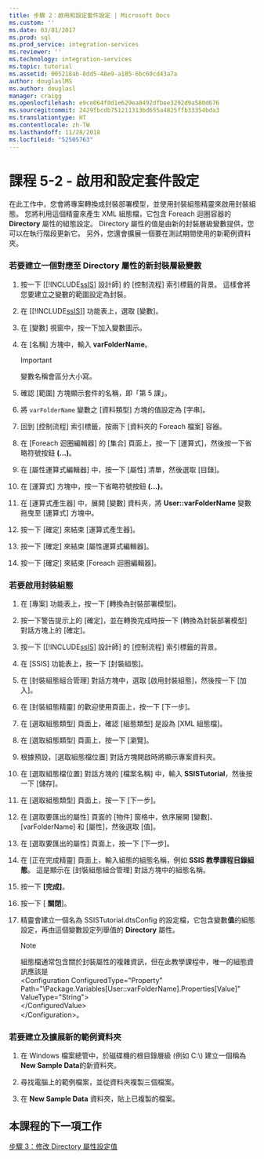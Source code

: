 ```yaml
---
title: 步驟 2：啟用和設定套件設定 | Microsoft Docs
ms.custom: ''
ms.date: 03/01/2017
ms.prod: sql
ms.prod_service: integration-services
ms.reviewer: ''
ms.technology: integration-services
ms.topic: tutorial
ms.assetid: 005218ab-8dd5-48e9-a185-6bc60cd43a7a
author: douglaslMS
ms.author: douglasl
manager: craigg
ms.openlocfilehash: e9ce064f0d1e629ea8492dfbee3292d9a580d676
ms.sourcegitcommit: 2429fbcdb751211313bd655a4825ffb33354bda3
ms.translationtype: HT
ms.contentlocale: zh-TW
ms.lasthandoff: 11/28/2018
ms.locfileid: "52505763"
---
```

# <a name="lesson-5-2---enabling-and-configuring-package-configurations"></a>課程 5-2 - 啟用和設定套件設定
在此工作中，您會將專案轉換成封裝部署模型，並使用封裝組態精靈來啟用封裝組態。 您將利用這個精靈來產生 XML 組態檔，它包含 Foreach 迴圈容器的 **Directory** 屬性的組態設定。 Directory 屬性的值是由新的封裝層級變數提供，您可以在執行階段更新它。 另外，您還會擴展一個要在測試期間使用的新範例資料夾。  
  
### <a name="to-create-a-new-package-level-variable-mapped-to-the-directory-property"></a>若要建立一個對應至 Directory 屬性的新封裝層級變數  
  
1.  按一下 [[!INCLUDE[ssIS](../includes/ssis-md.md)] 設計師] 的 [控制流程] 索引標籤的背景。 這樣會將您要建立之變數的範圍設定為封裝。  
  
2.  在 [[!INCLUDE[ssIS](../includes/ssis-md.md)]] 功能表上，選取 [變數]。  
  
3.  在 [變數] 視窗中，按一下加入變數圖示。  
  
4.  在 [名稱] 方塊中，輸入 **varFolderName**。  
  
    > [!IMPORTANT]  
    > 變數名稱會區分大小寫。  
  
5.  確認 [範圍] 方塊顯示套件的名稱，即「第 5 課」。  
  
6.  將 `varFolderName` 變數之 [資料類型] 方塊的值設定為 [字串]。  
  
7.  回到 [控制流程] 索引標籤，按兩下 [資料夾的 Foreach 檔案] 容器。  
  
8.  在 [Foreach 迴圈編輯器] 的 [集合] 頁面上，按一下 [運算式]，然後按一下省略符號按鈕 **(...)**。  
  
9. 在 [屬性運算式編輯器] 中，按一下 [屬性] 清單，然後選取 [目錄]。  
  
10. 在 [運算式] 方塊中，按一下省略符號按鈕 **(...)**。  
  
11. 在 [運算式產生器] 中，展開 [變數] 資料夾，將 **User::varFolderName** 變數拖曳至 [運算式] 方塊中。  
  
12. 按一下 [確定] 來結束 [運算式產生器]。  
  
13. 按一下 [確定] 來結束 [屬性運算式編輯器]。  
  
14. 按一下 [確定] 來結束 [Foreach 迴圈編輯器]。  
  
### <a name="to-enable-package-configurations"></a>若要啟用封裝組態  
  
1.  在 [專案] 功能表上，按一下 [轉換為封裝部署模型]。  
  
2.  按一下警告提示上的 [確定]，並在轉換完成時按一下 [轉換為封裝部署模型] 對話方塊上的 [確定]。  
  
3.  按一下 [[!INCLUDE[ssIS](../includes/ssis-md.md)] 設計師] 的 [控制流程] 索引標籤的背景。  
  
4.  在 [SSIS] 功能表上，按一下 [封裝組態]。  
  
5.  在 [封裝組態組合管理] 對話方塊中，選取 [啟用封裝組態]，然後按一下 [加入]。  
  
6.  在 [封裝組態精靈] 的歡迎使用頁面上，按一下 [下一步]。  
  
7.  在 [選取組態類型] 頁面上，確認 [組態類型] 是設為 [XML 組態檔]。  
  
8.  在 [選取組態類型] 頁面上，按一下 [瀏覽]。  
  
9. 根據預設，[選取組態檔位置] 對話方塊開啟時將顯示專案資料夾。  
  
10. 在 [選取組態檔位置] 對話方塊的 [檔案名稱] 中，輸入 **SSISTutorial**，然後按一下 [儲存]。  
  
11. 在 [選取組態類型] 頁面上，按一下 [下一步]。  
  
12. 在 [選取要匯出的屬性] 頁面的 [物件] 窗格中，依序展開 [變數]、[varFolderName] 和 [屬性]，然後選取 [值]。  
  
13. 在 [選取要匯出的屬性] 頁面上，按一下 [下一步]。  
  
14. 在 [正在完成精靈] 頁面上，輸入組態的組態名稱，例如 **SSIS 教學課程目錄組態**。 這是顯示在 [封裝組態組合管理] 對話方塊中的組態名稱。  
  
15. 按一下 **[完成]**。  
  
16. 按一下 [ **關閉**]。  
  
17. 精靈會建立一個名為 SSISTutorial.dtsConfig 的設定檔，它包含變數**值**的組態設定，再由這個變數設定列舉值的 **Directory** 屬性。  
  
    > [!NOTE]  
    > 組態檔通常包含關於封裝屬性的複雜資訊，但在此教學課程中，唯一的組態資訊應該是  
    > <Configuration ConfiguredType="Property"  
    > Path="\Package.Variables[User::varFolderName].Properties[Value]" ValueType\="String">  
    >  <ConfiguredValue>\<\/ConfiguredValue>  
    > \<\/Configuration>。  
  
### <a name="to-create-and-populate-a-new-sample-data-folder"></a>若要建立及擴展新的範例資料夾  
  
1.  在 Windows 檔案總管中，於磁碟機的根目錄層級 (例如 C:\\) 建立一個稱為 **New Sample Data**的新資料夾。  
  
2.  尋找電腦上的範例檔案，並從資料夾複製三個檔案。  
  
3.  在 **New Sample Data** 資料夾，貼上已複製的檔案。  
  
## <a name="next-task-in-lesson"></a>本課程的下一項工作  
[步驟 3：修改 Directory 屬性設定值](../integration-services/lesson-5-3-modifying-the-directory-property-configuration-value.md)  
  

